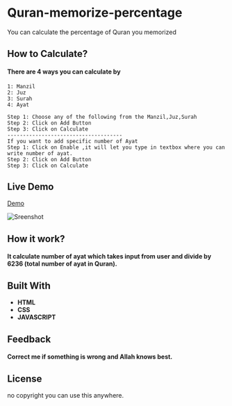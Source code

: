 # Quran-memorize-percentage
You can calculate the percentage of Quran you memorized

## How to Calculate?
#### There are 4 ways you can calculate by
```
1: Manzil
2: Juz
3: Surah
4: Ayat
```
```
Step 1: Choose any of the following from the Manzil,Juz,Surah
Step 2: Click on Add Button
Step 3: Click on Calculate
-------------------------------------
If you want to add specific number of Ayat 
Step 1: Click on Enable ,it will let you type in textbox where you can write number of ayat.
Step 2: Click on Add Button
Step 3: Click on Calculate
```

## Live Demo
[Demo](https://kasim393.github.io/Quran-memorize-percentage/)

![Sreenshot](https://raw.githubusercontent.com/kasim393/Quran-memorize-percentage/main/ss.png)

## How it work?
#### It calculate number of ayat which takes input from user and divide by 6236 (total number of ayat in Quran).


## Built With

* **HTML**
* **CSS**
* **JAVASCRIPT**

## Feedback
#### Correct me if something is wrong and Allah knows best.

## License
no copyright you can use this anywhere.

